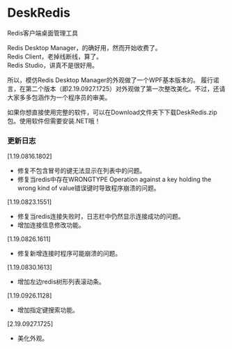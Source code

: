 # DeskRedis
Redis客户端桌面管理工具   
   
Redis Desktop Manager，的确好用，然而开始收费了。   
Redis Client，老掉线断线，算了。   
Redis Studio，讲真不是很好用。   
   
   
所以，模仿Redis Desktop Manager的外观做了一个WPF基本版本的。
履行诺言，在第二个版本（即2.19.0927.1725）对外观做了第一次整改美化。不过，还请大家多多包涵作为一个程序员的审美。   
   
如果你想直接使用完整的软件，可以在Download文件夹下下载DeskRedis.zip包。使用软件但需要安装.NET哦！
   
   
### 更新日志   

[1.19.0816.1802]   
- 修复不包含冒号的键无法显示在列表中的问题。
- 修复当redis中存在WRONGTYPE Operation against a key holding the wrong kind of value错误键时导致程序崩溃的问题。   

[1.19.0823.1551]    
- 修复当redis连接失败时，日志栏中仍然显示连接成功的问题。
- 增加连接信息修改功能。   

[1.19.0826.1611]    
- 修复新增连接时程序可能崩溃的问题。   

[1.19.0830.1613]
- 增加左边redis树形列表滚动条。   

[1.19.0926.1128]
- 增加指定键搜索功能。   

[2.19.0927.1725]
- 美化外观。    
